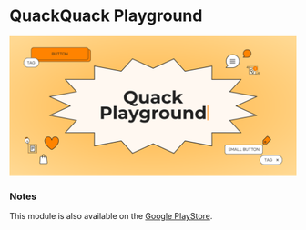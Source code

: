 # QuackQuack Playground

![banner](../assets/quackquack-banner.svg)

### Notes

This module is also available on the [Google PlayStore](https://play.google.com/store/apps/details?team.duckie.quackquack.playground).
